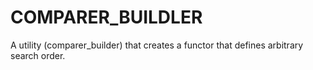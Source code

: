 # COMPARER_BUILDLER

 A utility (comparer_builder) that creates a functor that defines arbitrary search order.
